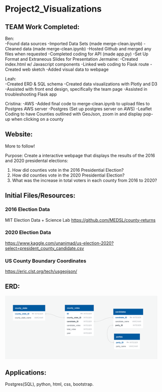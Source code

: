 # Project2_Visualizations

## TEAM Work Completed:
Ben:	
   -Found data sources
   -Imported Data Sets (made merge-clean.ipynb)
   -Cleaned data (made merge-clean.ipynb)
   -Hosted Github and merged any files when requested
   -Completed coding for API (made app.py)
   -Set Up Format and Extraneous Slides for Presentation 
Jermaine: 
   -Created index.html w/ Javascript components
   -Linked web coding to Flask route
   -Created web sketch
   -Added visual data to webpage

Leah:  
   -Created ERD & SQL schema
   -Created data visualizations with Plotly and D3
	  -Assisted with front end design, specifically the team page
	  -Assisted in troubleshooting Flask app
	
Cristina: 
   -AWS 
	  -Added final code to merge-clean.ipynb to upload files to Postgres AWS server
   -Postgres (Set up postgres server on AWS)
   -Leaflet Coding to have Counties outlined with GeoJson, zoom in and display pop-up when clicking on a county


## Website:
More to follow!

Purpose: Create a interactive webpage that displays the results of the 2016 and 2020 presidental elections:
 1. How did counties vote in the 2016 Presidential Election?
 2. How did counties vote in the 2020 Presidential Election?
 3. What was the increase in total voters in each county from 2016 to 2020? 
 
## Initial Files/Resources:
 
### 2016 Election Data
MIT Election Data + Science Lab
https://github.com/MEDSL/county-returns

### 2020 Election Data
https://www.kaggle.com/unanimad/us-election-2020?select=president_county_candidate.csv

### US County Boundary Coordinates
https://eric.clst.org/tech/usgeojson/

 
 ## ERD:
 
 ![image of ERD](https://github.com/Storkopolus/Project2_Visualizations/blob/main/images/ERD.PNG)
 
 ## Applications:
 Postgres(SQL), python, html, css, bootstrap.

